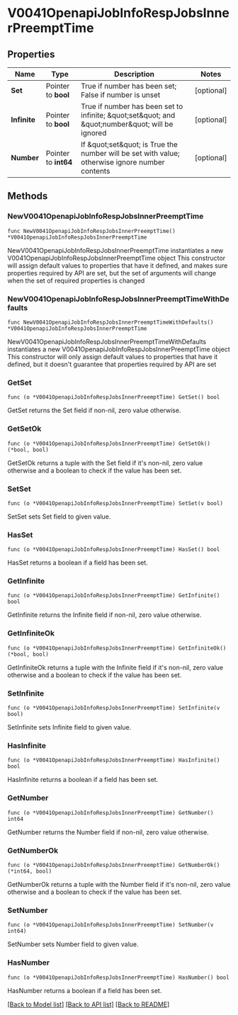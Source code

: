 # V0041OpenapiJobInfoRespJobsInnerPreemptTime

## Properties

Name | Type | Description | Notes
------------ | ------------- | ------------- | -------------
**Set** | Pointer to **bool** | True if number has been set; False if number is unset | [optional] 
**Infinite** | Pointer to **bool** | True if number has been set to infinite; \&quot;set\&quot; and \&quot;number\&quot; will be ignored | [optional] 
**Number** | Pointer to **int64** | If \&quot;set\&quot; is True the number will be set with value; otherwise ignore number contents | [optional] 

## Methods

### NewV0041OpenapiJobInfoRespJobsInnerPreemptTime

`func NewV0041OpenapiJobInfoRespJobsInnerPreemptTime() *V0041OpenapiJobInfoRespJobsInnerPreemptTime`

NewV0041OpenapiJobInfoRespJobsInnerPreemptTime instantiates a new V0041OpenapiJobInfoRespJobsInnerPreemptTime object
This constructor will assign default values to properties that have it defined,
and makes sure properties required by API are set, but the set of arguments
will change when the set of required properties is changed

### NewV0041OpenapiJobInfoRespJobsInnerPreemptTimeWithDefaults

`func NewV0041OpenapiJobInfoRespJobsInnerPreemptTimeWithDefaults() *V0041OpenapiJobInfoRespJobsInnerPreemptTime`

NewV0041OpenapiJobInfoRespJobsInnerPreemptTimeWithDefaults instantiates a new V0041OpenapiJobInfoRespJobsInnerPreemptTime object
This constructor will only assign default values to properties that have it defined,
but it doesn't guarantee that properties required by API are set

### GetSet

`func (o *V0041OpenapiJobInfoRespJobsInnerPreemptTime) GetSet() bool`

GetSet returns the Set field if non-nil, zero value otherwise.

### GetSetOk

`func (o *V0041OpenapiJobInfoRespJobsInnerPreemptTime) GetSetOk() (*bool, bool)`

GetSetOk returns a tuple with the Set field if it's non-nil, zero value otherwise
and a boolean to check if the value has been set.

### SetSet

`func (o *V0041OpenapiJobInfoRespJobsInnerPreemptTime) SetSet(v bool)`

SetSet sets Set field to given value.

### HasSet

`func (o *V0041OpenapiJobInfoRespJobsInnerPreemptTime) HasSet() bool`

HasSet returns a boolean if a field has been set.

### GetInfinite

`func (o *V0041OpenapiJobInfoRespJobsInnerPreemptTime) GetInfinite() bool`

GetInfinite returns the Infinite field if non-nil, zero value otherwise.

### GetInfiniteOk

`func (o *V0041OpenapiJobInfoRespJobsInnerPreemptTime) GetInfiniteOk() (*bool, bool)`

GetInfiniteOk returns a tuple with the Infinite field if it's non-nil, zero value otherwise
and a boolean to check if the value has been set.

### SetInfinite

`func (o *V0041OpenapiJobInfoRespJobsInnerPreemptTime) SetInfinite(v bool)`

SetInfinite sets Infinite field to given value.

### HasInfinite

`func (o *V0041OpenapiJobInfoRespJobsInnerPreemptTime) HasInfinite() bool`

HasInfinite returns a boolean if a field has been set.

### GetNumber

`func (o *V0041OpenapiJobInfoRespJobsInnerPreemptTime) GetNumber() int64`

GetNumber returns the Number field if non-nil, zero value otherwise.

### GetNumberOk

`func (o *V0041OpenapiJobInfoRespJobsInnerPreemptTime) GetNumberOk() (*int64, bool)`

GetNumberOk returns a tuple with the Number field if it's non-nil, zero value otherwise
and a boolean to check if the value has been set.

### SetNumber

`func (o *V0041OpenapiJobInfoRespJobsInnerPreemptTime) SetNumber(v int64)`

SetNumber sets Number field to given value.

### HasNumber

`func (o *V0041OpenapiJobInfoRespJobsInnerPreemptTime) HasNumber() bool`

HasNumber returns a boolean if a field has been set.


[[Back to Model list]](../README.md#documentation-for-models) [[Back to API list]](../README.md#documentation-for-api-endpoints) [[Back to README]](../README.md)


